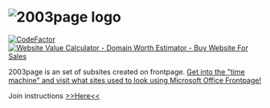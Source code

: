 # ![2003page logo](http://2003page.ga/index_files/image001.gif)
[![CodeFactor](https://www.codefactor.io/repository/github/2003tech/2003page.ga/badge)](https://www.codefactor.io/repository/github/2003tech/2003page.ga) <br>
<a href='http://www.siteprice.org/website-worth/www.2003page.ga'><img border='0' alt='Website Value Calculator - Domain Worth Estimator - Buy Website For Sales' title='Website Value Calculator - Domain Worth Estimator - Buy Website For Sales' src='http://www.siteprice.org/widgets/2/2003page.ga.png'/></a>


2003page is an set of subsites created on frontpage. [Get into the "time machine" and visit what sites used to look using Microsoft Office Frontpage!](http://2003page.ga)


Join instructions [>>Here<<](tlwxpuser/join.md)
